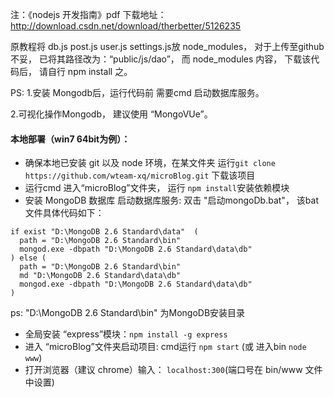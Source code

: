 注：《nodejs 开发指南》pdf 下载地址： http://download.csdn.net/download/therbetter/5126235

原教程将 db.js post.js  user.js settings.js放 node_modules， 对于上传至github不妥， 已将其路径改为：“public/js/dao”，
而 node_modules 内容， 下载该代码后， 请自行 npm install 之。


PS:
1.安装 Mongodb后，运行代码前 需要cmd 启动数据库服务。

2.可视化操作Mongodb， 建议使用 “MongoVUe”。

#### 本地部署（win7 64bit为例）：

* 确保本地已安装 git 以及 node 环境，在某文件夹 运行`git clone https://github.com/wteam-xq/microBlog.git` 下载该项目
* 运行cmd 进入“microBlog”文件夹， 运行 `npm install`安装依赖模块
* 安装 MongoDB 数据库
启动数据库服务:  双击 "启动mongoDb.bat"， 该bat文件具体代码如下：
```
if exist "D:\MongoDB 2.6 Standard\data"  (
  path = "D:\MongoDB 2.6 Standard\bin"
  mongod.exe -dbpath "D:\MongoDB 2.6 Standard\data\db"
) else (
  path = "D:\MongoDB 2.6 Standard\bin"
  md "D:\MongoDB 2.6 Standard\data\db"
  mongod.exe -dbpath "D:\MongoDB 2.6 Standard\data\db"
)
``` 
ps: "D:\MongoDB 2.6 Standard\bin" 为MongoDB安装目录
* 全局安装 “express”模块：`npm install -g express`
* 进入 “microBlog”文件夹启动项目: cmd运行 `npm start` (或 进入bin `node www`)
* 打开浏览器（建议 chrome）输入： `localhost:300`(端口号在 bin/www 文件中设置)
